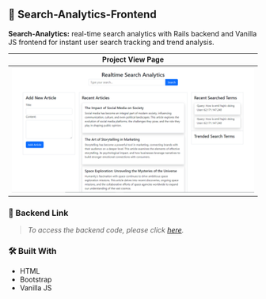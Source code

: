 ## 📖 Search-Analytics-Frontend
**Search-Analytics:** real-time search analytics with Rails backend and Vanilla JS frontend for instant user search tracking and trend analysis.


| Project View Page                                                                                                       |
| ----------------------------------------------------------------------------------------------------------------------- |
| <div align="center" width="auto"><img alt="Finance-Tracker login" src="./project-img.PNG"/></div> |




### 🔗 Backend Link 
  > _To access the backend code, please click [here](https://github.com/ab-noori/Search-Analytics-Backend)._


### 🛠 Built With 

  <ul>
    <li>HTML</li>
    <li>Bootstrap</li>
    <li>Vanilla JS</li>
  </ul>
